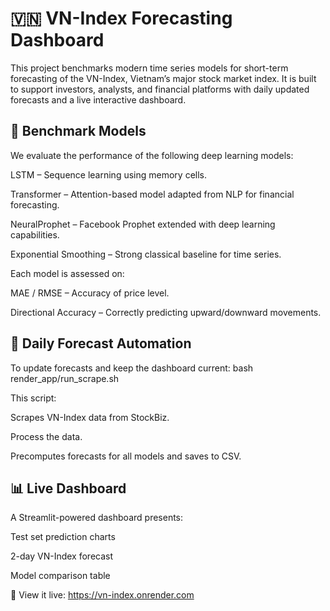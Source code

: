 # 🇻🇳 VN-Index Forecasting Dashboard
This project benchmarks modern time series models for short-term forecasting of the VN-Index, Vietnam’s major stock market index. It is built to support investors, analysts, and financial platforms with daily updated forecasts and a live interactive dashboard.

## 🧠 Benchmark Models
We evaluate the performance of the following deep learning models:

LSTM – Sequence learning using memory cells.

Transformer – Attention-based model adapted from NLP for financial forecasting.

NeuralProphet – Facebook Prophet extended with deep learning capabilities.

Exponential Smoothing – Strong classical baseline for time series.

Each model is assessed on:

MAE / RMSE – Accuracy of price level.

Directional Accuracy – Correctly predicting upward/downward movements.

## 🧪 Daily Forecast Automation
To update forecasts and keep the dashboard current: bash render_app/run_scrape.sh

This script:

Scrapes VN-Index data from StockBiz.

Process the data.

Precomputes forecasts for all models and saves to CSV.

## 📊 Live Dashboard
A Streamlit-powered dashboard presents:

Test set prediction charts

2-day VN-Index forecast

Model comparison table

🔗 View it live: https://vn-index.onrender.com